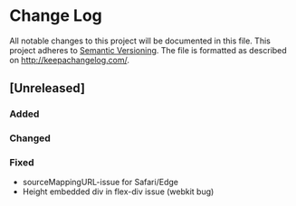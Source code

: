 # Change Log
All notable changes to this project will be documented in this file.
This project adheres to [Semantic Versioning](http://semver.org/).
The file is formatted as described on http://keepachangelog.com/.

## [Unreleased]

### Added


### Changed


### Fixed

* sourceMappingURL-issue for Safari/Edge
* Height embedded div in flex-div issue (webkit bug)
